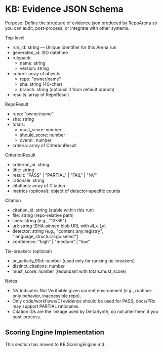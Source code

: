 # KB: Evidence JSON Schema
Purpose: Define the structure of evidence.json produced by RepoArena so you can audit, post-process, or integrate with other systems.

Top-level
- run_id: string — Unique identifier for this Arena run.
- generated_at: ISO datetime
- rulepack:
  - name: string
  - version: string
- cohort: array of objects
  - repo: "owner/name"
  - sha: string (40-char)
  - branch: string (optional if from default branch)
- results: array of RepoResult

RepoResult
- repo: "owner/name"
- sha: string
- totals:
  - must_score: number
  - should_score: number
  - overall: number
- criteria: array of CriterionResult

CriterionResult
- criterion_id: string
- title: string
- result: "PASS" | "PARTIAL" | "FAIL" | "NV"
- rationale: string
- citations: array of Citation
- metrics (optional): object of detector-specific counts

Citation
- citation_id: string (stable within this run)
- file: string (repo-relative path)
- lines: string (e.g., "12-39")
- url: string (SHA-pinned blob URL with #Lx-Ly)
- detector: string (e.g., "content_any:registry", "language_structural:go:select")
- confidence: "high" | "medium" | "low"

Tie-breakers (optional)
- pr_activity_90d: number (used only for ranking tie-breakers)
- distinct_citations: number
- must_score: number (redundant with totals.must_score)

Notes
- NV indicates Not Verifiable given current environment (e.g., runtime-only behavior, inaccessible repo).
- Only code/workflows/CI evidence should be used for PASS; docs/PRs may support PARTIAL rationales.
- Citation IDs are the linkage used by DeltaSynth; do not alter them if you post-process.

## Scoring Engine Implementation
This section has moved to KB.ScoringEngine.md.